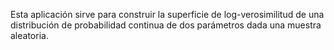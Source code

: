 Esta aplicación sirve para construir la superficie de log-verosimilitud de una distribución de probabilidad continua de dos parámetros dada una muestra aleatoria.
